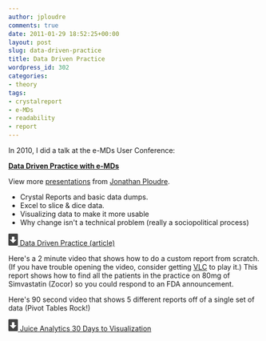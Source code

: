 ```yaml
---
author: jploudre
comments: true
date: 2011-01-29 18:52:25+00:00
layout: post
slug: data-driven-practice
title: Data Driven Practice
wordpress_id: 302
categories:
- theory
tags:
- crystalreport
- e-MDs
- readability
- report
---
```


In 2010, I did a talk at the e-MDs User Conference:



**[Data Driven Practice with e-MDs](http://www.slideshare.net/jploudre/data-driven-practice-with-emds)**

View more [presentations](http://www.slideshare.net/) from [Jonathan Ploudre](http://www.slideshare.net/jploudre).



* Crystal Reports and basic data dumps.
* Excel to slice & dice data.
* Visualizing data to make it more usable
* Why change isn't a technical problem (really a sociopolitical process)

[]()
[![](/files/2011/01/57-download.png) Data Driven Practice (article)](/files/2011/01/Data-Driven-Practice-NEUC.pdf "Data Driven Practice")

Here's a 2 minute video that shows how to do a custom report from scratch. (If you have trouble opening the video, consider getting [VLC](http://www.videolan.org/) to play it.) This report shows how to find all the patients in the practice on 80mg of Simvastatin (Zocor) so you could respond to an FDA announcement.



Here's 90 second video that shows 5 different reports off of a single set of data (Pivot Tables Rock!)



[![](/files/2011/01/57-download.png)  Juice Analytics 30 Days to Visualization](/files/2011/01/Juice30Days.pdf)

